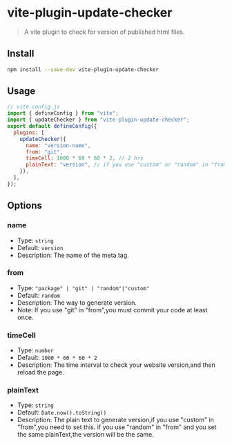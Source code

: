 # vite-plugin-update-checker

> A vite plugin to check for version of published html files.

## Install

```bash
npm install --save-dev vite-plugin-update-checker
```

## Usage

```js
// vite.config.js
import { defineConfig } from "vite";
import { updateChecker } from "vite-plugin-update-checker";
export default defineConfig({
  plugins: [
    updateChecker({
      name: "version-name",
      from: "git",
      timeCell: 1000 * 60 * 60 * 2, // 2 hrs
      plainText: "version", // if you use "custom" or "random" in "from",you need to set this
    }),
  ],
});
```

## Options

### name

- Type: `string`
- Default: `version`
- Description: The name of the meta tag.

### from

- Type: `"package" | "git" | "random"|"custom"`
- Default: `random`
- Description: The way to generate version.
- Note: If you use "git" in "from",you must commit your code at least once.

### timeCell

- Type: `number`
- Default: `1000 * 60 * 60 * 2`
- Description: The time interval to check your website version,and then reload the page.

### plainText

- Type: `string`
- Default: `Date.now().toString()`
- Description: The plain text to generate version,if you use "custom" in "from",you need to set this. if you use "random" in "from" and you set the same plainText,the version will be the same.
